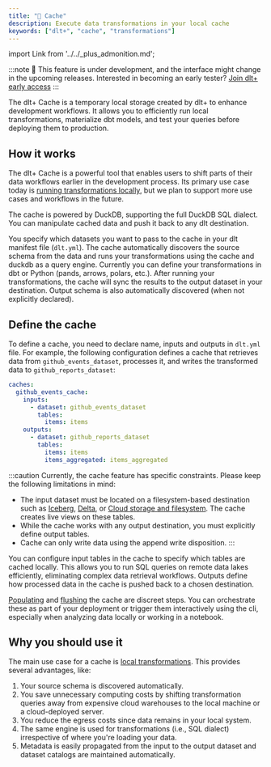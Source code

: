 ```yaml
---
title: "🧪 Cache"
description: Execute data transformations in your local cache
keywords: ["dlt+", "cache", "transformations"]
---
```


import Link from '../../_plus_admonition.md';

<Link/>

:::note
🚧 This feature is under development, and the interface might change in the upcoming releases. Interested in becoming an early tester? [Join dlt+ early access](https://info.dlthub.com/waiting-list)
:::

The dlt+ Cache is a temporary local storage created by dlt+ to enhance development workflows. It allows you to efficiently run local transformations, materialize dbt models, and test your queries before deploying them to production.

## How it works

The dlt+ Cache is a powerful tool that enables users to shift parts of their data workflows earlier in the development process. Its primary use case today is [running transformations locally](../features/transformations/index.md), but we plan to support more use cases and workflows in the future.

The cache is powered by DuckDB, supporting the full DuckDB SQL dialect. You can manipulate cached data and push it back to any dlt destination.

You specify which datasets you want to pass to the cache in your dlt manifest file (`dlt.yml`). The cache automatically discovers the source schema from the data and runs your transformations using the cache and duckdb as a query engine. Currently you can define your transformations in dbt or Python (pands, arrows, polars, etc.). After running your transformations, the cache will sync the results to the output dataset in your destination. Output schema is also automatically discovered (when not explicitly declared).

## Define the cache

To define a cache, you need to declare name, inputs and outputs in `dlt.yml` file. For example, the following configuration defines a cache that retrieves data
from `github_events_dataset`, processes it, and writes the transformed data to `github_reports_dataset`:

```yaml
caches:
  github_events_cache:
    inputs:
      - dataset: github_events_dataset
        tables:
          items: items
    outputs:
      - dataset: github_reports_dataset
        tables:
          items: items
          items_aggregated: items_aggregated
```

:::caution
Currently, the   cache feature has specific constraints. Please keep the following limitations in mind:

* The input dataset must be located on a filesystem-based destination such as [Iceberg](../ecosystem/iceberg.md), [Delta](../ecosystem/delta.md), or [Cloud storage and filesystem](../../dlt-ecosystem/destinations/filesystem.md). The cache creates live views on these tables.
* While the cache works with any output destination, you must explicitly define output tables.
* Cache can only write data using the append write disposition.
:::

You can configure input tables in the cache to specify which tables are cached locally. This allows you to run SQL queries on remote data lakes efficiently, eliminating complex data retrieval workflows.
Outputs define how processed data in the cache is pushed back to a chosen destination.

[Populating](../reference.md#dlt-cache-populate) and [flushing](../reference.md#dlt-cache-flush) the cache are discreet steps.
You can orchestrate these as part of your deployment or trigger them interactively using the cli, especially when analyzing data locally or working in a notebook.

## Why you should use it

The main use case for a cache is [local transformations](../features/transformations/index.md). This provides several advantages, like:

1. Your source schema is discovered automatically.
2. You save unnecessary computing costs by shifting transformation queries away from expensive cloud warehouses to the local machine or a cloud-deployed server.
3. You reduce the egress costs since data remains in your local system.
4. The same engine is used for transformations (i.e., SQL dialect) irrespective of where you're loading your data.
6. Metadata is easily propagated from the input to the output dataset and dataset catalogs are maintained automatically.


